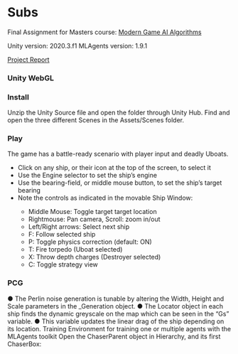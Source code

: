 # Subs

Final Assignment for Masters course: [Modern Game AI Algorithms](https://studiegids.universiteitleiden.nl/courses/98799/modern-game-ai-algorithms)

Unity version: 2020.3.f1
MLAgents version: 1.9.1

[Project Report](https://drive.google.com/file/d/1ayQ4Lkly29q4ofP5zjz57u9UhYBNetSD/view?usp=sharing)

### Unity WebGL



### Install
Unzip the Unity Source file and open the folder through Unity Hub.
Find and open the three different Scenes in the Assets/Scenes folder.


### Play
The game has a battle-ready scenario with player input and deadly Uboats.
<ul>
 <li>Click on any ship, or their icon at the top of the screen, to select it</li>
 <li>Use the Engine selector to set the ship’s engine</li>
 <li>Use the bearing-field, or middle mouse button, to set the ship’s target bearing</li>
 <li>Note the controls as indicated in the movable Ship Window:</li>
  <ul>
 <li>Middle Mouse: Toggle target target location</li>
<li> Rightmouse: Pan camera, Scroll: zoom in/out</li>
<li> Left/Right arrows: Select next ship</li>
<li> F: Follow selected ship</li>
<li> P: Toggle physics correction (default: ON)</li>
<li> T: Fire torpedo (Uboat selected)</li>
<li> X: Throw depth charges (Destroyer selected)</li>
<li> C: Toggle strategy view</li>
  </ul>
 </ul>
 
### PCG

● The Perlin noise generation is tunable by altering the Width, Height and Scale
parameters in the _Generation object.
● The Locator object in each ship finds the dynamic greyscale on the map which can
be seen in the “Gs” variable.
● This variable updates the linear drag of the ship depending on its location.
Training
Environment for training one or multiple agents with the MLAgents toolkit
Open the ChaserParent object in Hierarchy, and its first ChaserBox:
